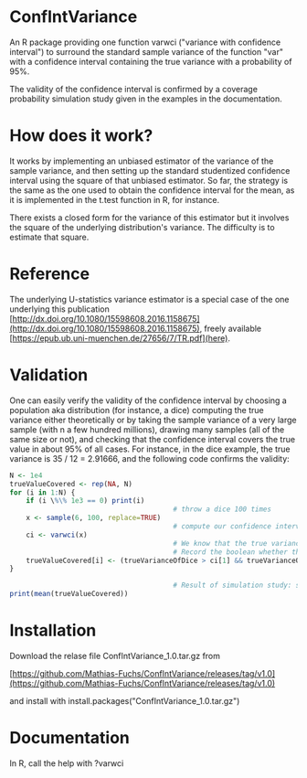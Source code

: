 # ConfIntVariance
An R package providing one function varwci ("variance with confidence interval") to surround the standard sample variance of the function "var" with a confidence interval containing the true variance with a probability of 95%.

The validity of the confidence interval is confirmed by a coverage probability simulation study given in the examples in the documentation.

# How does it work?
It works by implementing an unbiased estimator of the variance of the sample variance, and then setting up the standard studentized confidence interval using the square of that unbiased estimator. So far, the strategy is the same as the one used to obtain the confidence interval for the mean, as it is implemented in the t.test function in R, for instance.

There exists a closed form for the variance of this estimator but it involves the square of the underlying distribution's variance. 
The difficulty is to estimate that square.

# Reference
The underlying U-statistics variance estimator is a special case of the one underlying this publication [http://dx.doi.org/10.1080/15598608.2016.1158675](http://dx.doi.org/10.1080/15598608.2016.1158675), freely available [https://epub.ub.uni-muenchen.de/27656/7/TR.pdf](here).

# Validation
One can easily verify the validity of the confidence interval by choosing a population aka distribution (for instance, a dice) computing the true variance either theoretically or by taking the sample variance of a very large sample (with n a few hundred millions), drawing many samples (all of the same size or not), and checking that the confidence interval covers the true value in about 95% of all cases. For instance, in the dice example, the true variance is 35 / 12 = 2.91666, and the following code confirms the validity:

```R
N <- 1e4
trueValueCovered <- rep(NA, N)
for (i in 1:N) {
    if (i \%\% 1e3 == 0) print(i)
                                        # throw a dice 100 times
    x <- sample(6, 100, replace=TRUE)
                                        # compute our confidence interval
    ci <- varwci(x)
                                        # We know that the true variance of the dice is 35/12 = 2.916666...
                                        # Record the boolean whether the confidence interval contains the correct value
    trueValueCovered[i] <- (trueVarianceOfDice > ci[1] && trueVarianceOfDice < ci[2])
}

                                        # Result of simulation study: should be close to 0.95
print(mean(trueValueCovered))
```

# Installation
Download the relase file ConfIntVariance_1.0.tar.gz from 

[https://github.com/Mathias-Fuchs/ConfIntVariance/releases/tag/v1.0](https://github.com/Mathias-Fuchs/ConfIntVariance/releases/tag/v1.0)

and install with install.packages("ConfIntVariance_1.0.tar.gz")

# Documentation
In R, call the help with ?varwci

